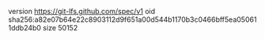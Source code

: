 version https://git-lfs.github.com/spec/v1
oid sha256:a82e07b64e22c8903112d9f651a00d544b1170b3c0466bff5ea050611ddb24b0
size 50152
